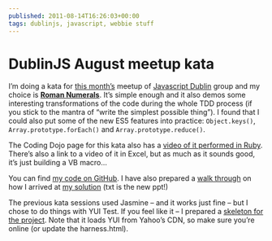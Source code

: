 ```yaml
---
published: 2011-08-14T16:26:03+00:00
tags: dublinjs, javascript, webbie stuff
---
```


# DublinJS August meetup kata

<p>I’m doing a kata for <a href="http://www.meetup.com/Javascript-Dublin/events/27369271/">this month’s</a> meetup of <a href="https://groups.google.com/group/dublinjs">Javascript Dublin</a> group and my choice is <a href="http://codingdojo.org/cgi-bin/wiki.pl?KataRomanNumerals"><strong>Roman Numerals</strong></a>. It’s simple enough and it also demos some interesting transformations of the code during the whole TDD process (if you stick to the mantra of “write the simplest possible thing”). I found that I could also put some of the new ES5 features into practice: <code>Object.keys()</code>, <code>Array.prototype.forEach()</code> and <code>Array.prototype.reduce()</code>.</p>
<p>The Coding Dojo page for this kata also has a <a href="http://vimeo.com/15104374">video of it performed in Ruby</a>. There’s also a link to a video of it in Excel, but as much as it sounds good, it’s just building a VB macro…</p>
<p>You can find <a href="https://github.com/dymonaz/dublinjs">my code on GitHub</a>. I have also prepared a <a href="https://github.com/dymonaz/dublinjs/blob/master/roman_numbers.walkthrough.txt">walk through</a> on how I arrived at <a href="https://github.com/dymonaz/dublinjs/tree/master/20110814.roman_numbers">my solution</a> (txt is the new ppt!)</p>
<p>The previous kata sessions used Jasmine – and it works just fine – but I chose to do things with YUI Test. If you feel like it – I prepared a <a href="https://github.com/dymonaz/dublinjs/tree/master/yui-test-harness">skeleton for the project</a>. Note that it loads YUI from Yahoo’s CDN, so make sure you’re online (or update the harness.html).</p>